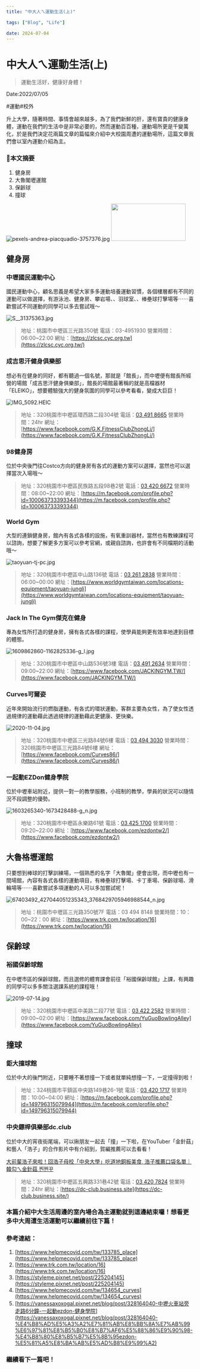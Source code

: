 ```yaml
---
title: "中大人ㄟ運動生活(上)"

tags: ["Blog", "Life"]

date: 2024-07-04
---
```

# 中大人ㄟ運動生活(上)

> 運動生活好，健康好身體！
> 

Date:2022/07/05

#運動#校外

升上大學，隨著時間、事情會越來越多，為了我們新鮮的肝，還有寶貴的健康身體，運動在我們的生活中是非常必要的，然而運動百百種，運動場所更是千變萬化，於是我們決定花兩篇文章的篇幅來介紹中大校園周遭的運動場所，這篇文章我們會以室內運動介紹為主。

### 🏅本文摘要

1. 健身房
2. 大魯閣壢運館
3. 保齡球
4. 撞球

![pexels-andrea-piacquadio-3757376.jpg](https://github.com/NCU-FRESH/2024-blog/blob/main/%E4%B8%AD%E5%A4%A7%E4%BA%BA%E3%84%9F%E9%81%8B%E5%8B%95%E7%94%9F%E6%B4%BB(%E4%B8%8A)/pexels-andrea-piacquadio-3757376.jpg?raw=true)
<img src=https://github.com/NCU-FRESH/2024-blog/blob/main/%E4%B8%AD%E5%A4%A7%E4%BA%BA%E3%84%9F%E9%81%8B%E5%8B%95%E7%94%9F%E6%B4%BB/pexels-andrea-piacquadio-3757376.jpg width=200 height=100 />
## 健身房

### 中壢國民運動中心

國民運動中心，顧名思義是希望大家多多運動培養運動習慣，各個樓層都有不同的運動可以做選擇，有游泳池、健身房、攀岩場、、羽球室、、棒壘球打擊場等⋯⋯喜歡嘗試不同運動的同學可以多去嘗試哦～

![S__31375363.jpg](https://github.com/NCU-FRESH/2024-blog/blob/main/%E4%B8%AD%E5%A4%A7%E4%BA%BA%E3%84%9F%E9%81%8B%E5%8B%95%E7%94%9F%E6%B4%BB(%E4%B8%8A)/S__31375363.jpg?raw=true)

> 地址：桃園市中壢區三光路350號
電話：03-4951930
營業時間：06:00~22:00
網址：[https://zlcsc.cyc.org.tw](https://zlcsc.cyc.org.tw/)
> 

### 成吉思汗健身俱樂部

想必有在健身的同好，都有聽過一個名號，那就是「館長」，而中壢便有館長所經營的場館「成吉思汗健身俱樂部」，館長的場館最著稱的就是高檔器材「ELEIKO」，想要體驗強大的健身氛圍的同學可以參考看看，變成大巨巨！

![IMG_5092.HEIC](https://github.com/NCU-FRESH/2024-blog/blob/main/%E4%B8%AD%E5%A4%A7%E4%BA%BA%E3%84%9F%E9%81%8B%E5%8B%95%E7%94%9F%E6%B4%BB(%E4%B8%8A)/%E8%9E%A2%E5%B9%95%E6%93%B7%E5%8F%96%E7%95%AB%E9%9D%A2%202024-07-01%20194408.png?raw=true)

> 地址：320桃園市中壢區環西路二段304號
電話：[03 491 8665](https://www.google.com/search?q=%E6%88%90%E5%90%89%E6%80%9D%E6%B1%97&client=safari&rls=en&ei=6zTNYrInzOv4BpbnosgL&ved=2ahUKEwjQhI3--_L4AhWKZd4KHTW8ALUQvS56BAgEEAE&uact=5&oq=%E6%88%90%E5%90%89%E6%80%9D%E6%B1%97&gs_lcp=Cgdnd3Mtd2l6EAMyCgguEMcBEK8BEEMyCwgAEIAEELEDEIMBMgUIABCABDIECAAQQzIECAAQQzIECC4QQzILCC4QgAQQxwEQrwEyCwguEIAEEMcBEK8BMgUIABCABDIECAAQQzoHCAAQRxCwAzoICAAQgAQQsQM6BQguEIAEOhEILhCABBCxAxCDARDHARCvAToLCC4QgAQQsQMQgwE6CAguEIAEELEDOg4ILhCABBCxAxDHARCvAToHCC4QsQMQQzoFCAAQogRKBAhBGABKBAhGGABQ0gpY7R1ghh9oBXAAeACAAUeIAbAEkgECMTGYAQCgAQGwAQDIAQrAAQE&sclient=gws-wiz&tbs=lf:1,lf_ui:2&tbm=lcl&rflfq=1&num=10&rldimm=3992070051673514973&lqi=CgzmiJDlkInmgJ3msZdI6t7A2vuvgIAIWhIQABgAIgzmiJDlkInmgJ3msZeSAQ5maXRuZXNzX2NlbnRlcpoBI0NoWkRTVWhOTUc5blMwVkpRMEZuU1VSRGVtTjZRa2gzRUFFqgEUEAEqECIM5oiQ5ZCJ5oCd5rGXKEU&sa=X&rlst=f#)
營業時間：24hr
網址：[https://www.facebook.com/G.K.FitnessClubZhongLi/](https://www.facebook.com/G.K.FitnessClubZhongLi/)
> 

### 98健身房

位於中央後門往Costco方向的健身房有各式的運動方案可以選擇，當然也可以選擇當次入場哦～

> 地址：320桃園市中壢區民族路五段98巷2號
電話：[03 420 6672](https://www.google.com/search?client=safari&rls=en&q=98%E5%81%A5%E8%BA%AB%E6%88%BF&ie=UTF-8&oe=UTF-8#)
營業時間：08:00~22:00
網址：[https://m.facebook.com/profile.php?id=100063733393344](https://m.facebook.com/profile.php?id=100063733393344)
> 

### World Gym

大型的連鎖健身房，館內有各式各樣的設施，有氧重訓器材，當然也有教練課程可以諮詢，想要了解更多方案可以參考官網，或親自諮詢，也許會有不同檔期的活動哦～

![taoyuan-tj-pc.jpg](https://github.com/NCU-FRESH/2024-blog/blob/main/%E4%B8%AD%E5%A4%A7%E4%BA%BA%E3%84%9F%E9%81%8B%E5%8B%95%E7%94%9F%E6%B4%BB(%E4%B8%8A)/taoyuan-tj-pc.jpg?raw=true)

> 地址：320桃園市中壢區中山路136號
電話：[03 261 2838](https://www.google.com/search?q=World+Gym+%E4%B8%AD%E5%A3%A2&client=safari&rls=en&ei=vjfNYtqXBdbqwQPMzZuwCA&ved=0ahUKEwja7sD-_fL4AhVWdXAKHczmBoYQ4dUDCA0&uact=5&oq=World+Gym+%E4%B8%AD%E5%A3%A2&gs_lcp=Cgdnd3Mtd2l6EAMyCwguEIAEEMcBEK8BMgUIABCABDIECAAQHjIGCAAQHhAIMggIABAeEA8QBToHCAAQRxCwAzoLCAAQgAQQsQMQgwE6BQgAEKIESgQIQRgASgQIRhgAUHxYuxBg7BFoA3ABeACAAUiIAbUDkgEBOJgBAKABAcgBCsABAQ&sclient=gws-wiz#)
營業時間：06:00~00:00
網址：[https://www.worldgymtaiwan.com/locations-equipment/taoyuan-jungli](https://www.worldgymtaiwan.com/locations-equipment/taoyuan-jungli)
> 

### Jack In The Gym**傑克在健身**

專為女性所打造的健身房，擁有各式各樣的課程，使學員能夠更有效率地達到目標的體態。

![1609862860-1162825336-g_l.jpg](https://github.com/NCU-FRESH/2024-blog/blob/main/%E4%B8%AD%E5%A4%A7%E4%BA%BA%E3%84%9F%E9%81%8B%E5%8B%95%E7%94%9F%E6%B4%BB(%E4%B8%8A)/1609862860-1162825336-g_l.jpg?raw=true)

> 地址：320桃園市中壢區中山路536號3樓
電話：[03 491 2634](https://www.google.com/search?client=safari&rls=en&q=Jack+In+The+Gym&ie=UTF-8&oe=UTF-8#)
營業時間：09:00~22:00
網址：[https://www.facebook.com/JACKINGYM.TW/](https://www.facebook.com/JACKINGYM.TW/)
> 

### Curves**可爾姿**

近年來開始流行的燃脂運動，有各式的環狀運動，客群主要為女性，為了使女性透過規律的運動藉此透過規律的運動藉此更健康、更快樂。

![2020-11-04.jpg](https://github.com/NCU-FRESH/2024-blog/blob/main/%E4%B8%AD%E5%A4%A7%E4%BA%BA%E3%84%9F%E9%81%8B%E5%8B%95%E7%94%9F%E6%B4%BB(%E4%B8%8A)/2020-11-04.jpg?raw=true)

> 地址：320桃園市中壢區三光路84號6樓
電話：[03 494 3030](https://www.google.com/search?client=safari&rls=en&q=Curves&ie=UTF-8&oe=UTF-8&tbs=lf:1,lf_ui:4&tbm=lcl&rflfq=1&num=10&rldimm=11193755171217053349&lqi=CgZDdXJ2ZXMiA4gBAUjyhoi7jquAgAhaEhAAGAAiBmN1cnZlcyoECAIQAJIBA2d5baoBDhABKgoiBmN1cnZlcyhF&ved=2ahUKEwjIqLi5_vL4AhWHNd4KHYdtCD0QvS56BAgEEAE&sa=X&rlst=f#)
營業時間：320桃園市中壢區三光路84號6樓
網址：[https://www.facebook.com/Curves86/](https://www.facebook.com/Curves86/)
> 

### 一起動**EZDon健身學院**

位於中壢車站附近，提供一對一的教學服務，小班制的教學，學員的狀況可以隨情況不段調整的優勢。

![1603265340-1673428488-g_n.jpg](https://github.com/NCU-FRESH/2024-blog/blob/main/%E4%B8%AD%E5%A4%A7%E4%BA%BA%E3%84%9F%E9%81%8B%E5%8B%95%E7%94%9F%E6%B4%BB(%E4%B8%8A)/1603265340-1673428488-g_n.jpg?raw=true)

> 地址：320桃園市中壢區永樂路61號
電話：[03 425 1700](https://www.google.com/search?client=safari&rls=en&q=%E4%B8%80%E8%B5%B7%E5%8B%95&ie=UTF-8&oe=UTF-8&tbs=lf:1,lf_ui:4&tbm=lcl&rflfq=1&num=10&rldimm=12415852305884441231&lqi=CgnkuIDotbfli5UiA4gBAVoQIgrkuIAg6LW35YuVKgIIApIBA2d5baoBEhABKg4iCuS4gCDotbfli5UoRQ&ved=2ahUKEwj98sqG__L4AhUP8WEKHU7kCHEQvS56BAgGEAE&sa=X&rlst=f#)
營業時間：09:20~22:00
網址：[https://www.facebook.com/ezdontw2/](https://www.facebook.com/ezdontw2/)
> 

## 大魯格壢運館

只要想到棒球的打擊訓練場，一個熟悉的名字「大魯閣」便會出現，而中壢也有一間場館，內容有各式各樣的運動項目，有棒壘球打擊場、卡丁車場、保齡球場、滑輪場等⋯⋯喜歡嘗試多項運動的人可以多加嘗試呢！

![67403492_427044051235343_3768429705946988544_n.jpg](https://github.com/NCU-FRESH/2024-blog/blob/main/%E4%B8%AD%E5%A4%A7%E4%BA%BA%E3%84%9F%E9%81%8B%E5%8B%95%E7%94%9F%E6%B4%BB(%E4%B8%8A)/67403492_427044051235343_3768429705946988544_n.jpg?raw=true)

> 地址：桃園市中壢區三光路350號7F
電話：03 494 8148
營業時間：10：00~22：00
網址：[https://www.trk.com.tw/location/16](https://www.trk.com.tw/location/16)
> 

## 保齡球

### **裕國保齡球館**

在中壢市區的保齡球館，而且選修的體育課會前往「裕國保齡球館」上課，有興趣的同學可以多多關注選課系統的課程哦！

![2019-07-14.jpg](https://github.com/NCU-FRESH/2024-blog/blob/main/%E4%B8%AD%E5%A4%A7%E4%BA%BA%E3%84%9F%E9%81%8B%E5%8B%95%E7%94%9F%E6%B4%BB(%E4%B8%8A)/2019-07-14.jpg?raw=true)

> 地址：320桃園市中壢區中美路二段77號
電話：[03 422 2582](https://www.google.com/search?q=%E4%BF%9D%E9%BD%A1%E7%90%83&client=safari&ei=cy7NYo-1GdGooATd_Zz4DA&ved=2ahUKEwizxqen9_L4AhXXZt4KHavgDc0QvS56BAgEEAE&uact=5&oq=%E4%BF%9D%E9%BD%A1%E7%90%83&gs_lcp=Cgdnd3Mtd2l6EAMyBAgAEEMyCggAELEDEIMBEEMyBQgAEIAEMgUIABCABDIFCAAQgAQyBQgAEIAEMgUIABCABDIFCAAQgAQyCwgAEIAEELEDEIMBMgUIABCABDoHCAAQHhCwAzoICAAQgAQQsQM6BQguEIAEOhEILhCABBCxAxCDARDHARDRAzoLCC4QgAQQsQMQ1AI6DgguEIAEELEDEMcBENEDOgUIABCiBEoECEEYAUoECEYYAFC6ElibJGDHJWgFcAB4AIABNYgB4QOSAQIxMZgBAKABAbABAMgBAcABAQ&sclient=gws-wiz&tbs=lf:1,lf_ui:2&tbm=lcl&rflfq=1&num=10&rldimm=10196649365198426509&lqi=Cgnkv53pvaHnkINI0rnO2fqVgIAIWg8QABgAIgnkv53pvaHnkIOSAQ1ib3dsaW5nX2FsbGV5mgEjQ2haRFNVaE5NRzluUzBWSlEwRm5TVU5aT0ZsMlZrOTNFQUWqAREQASoNIgnkv53pvaHnkIMoRQ&sa=X&rlst=f#)
營業時間：09:00~02:00
網址：[https://www.facebook.com/YuGuoBowlingAlley](https://www.facebook.com/YuGuoBowlingAlley)
> 

## 撞球

### 鉅大撞球館

位於中大的後門附近，只要睡不著想撞一下或者就單純想撞一下，一定撞得到啦！

> 地址：324桃園市平鎮區中央路149巷26-1號
電話：[03 420 1717](https://www.google.com/search?client=safari&rls=en&q=%E5%B7%A8%E5%A4%A7%E6%92%9E%E7%90%83&ie=UTF-8&oe=UTF-8#)
營業時間：10:00~04:00
網址：[https://m.facebook.com/profile.php?id=149796315079944](https://m.facebook.com/profile.php?id=149796315079944)
> 

### **中央鏢桿俱樂部dc.club**

位於中大的宵夜街尾端，可以揪朋友一起去「撞」一下啦，在YouTuber「金針菇」和藝人「浩子」的合作影片中有介紹到，賀編推薦可以去看看！

[大前輩浩子來啦！回浩子母校「中央大學」吃道地銅板美食, 浩子推薦口袋名單｜韓勾ㄟ金針菇 찐쩐꾸](https://www.youtube.com/watch?v=cy8jO-uMav8)

> 地址：320桃園市中壢區五興路331巷42號
電話：[03 420 7824](https://www.google.com/search?q=%E4%B8%AD%E5%A4%AE%E9%8F%A2%E6%A1%BF%E4%BF%B1%E6%A8%82%E9%83%A8dc.club&client=safari&source=hp&ei=cS7NYrKrDIGA-Aac1pbQBw&iflsig=AJiK0e8AAAAAYs08gd3EN1bytDucVBg84r0Gt2e-FSRS&ved=0ahUKEwjyp5uP9fL4AhUBAN4KHRyrBXoQ4dUDCAw&uact=5&oq=%E4%B8%AD%E5%A4%AE%E9%8F%A2%E6%A1%BF%E4%BF%B1%E6%A8%82%E9%83%A8dc.club&gs_lcp=Cgdnd3Mtd2l6EAMyBAgAEB5QrwJYrwJg9QVoAXAAeACAATGIATGSAQExmAEAoAECoAEBsAEA&sclient=gws-wiz#)
營業時間：24hr
網址：[https://dc-club.business.site](https://dc-club.business.site/)
> 

### 本篇介紹中大生活周邊的室內場合為主運動就到這邊結束囉！想看更多中大周遭生活運動可以繼續前往下篇！

### 參考連結：

1. [https://www.helpmecovid.com/tw/133785_place](https://www.helpmecovid.com/tw/133785_place)
2. [https://www.trk.com.tw/location/16](https://www.trk.com.tw/location/16)
3. [https://styleme.pixnet.net/post/225204145](https://styleme.pixnet.net/post/225204145)
4. [https://www.helpmecovid.com/tw/134654_curves](https://www.helpmecovid.com/tw/134654_curves)
5. [https://vanessaxoxogal.pixnet.net/blog/post/328164040-中壢火車站旁走路6分鐘-一起動ezdon-健身學院](https://vanessaxoxogal.pixnet.net/blog/post/328164040-%E4%B8%AD%E5%A3%A2%E7%81%AB%E8%BB%8A%E7%AB%99%E6%97%81%E8%B5%B0%E8%B7%AF6%E5%88%86%E9%90%98-%E4%B8%80%E8%B5%B7%E5%8B%95ezdon-%E5%81%A5%E8%BA%AB%E5%AD%B8%E9%99%A2)

### 繼續看下一篇吧！

[](https://ncufresh.ncu.edu.tw/blog/life/?postId=34084533-8ab9-477a-860f-874141782b49)

